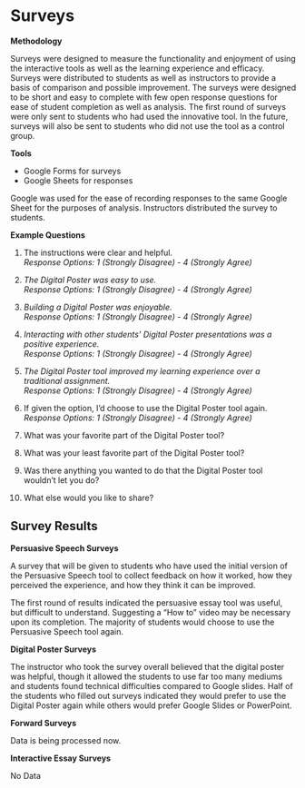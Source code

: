 
# Surveys

 **Methodology**

Surveys were designed to measure the functionality and enjoyment of using the interactive tools as well as the learning experience and efficacy. Surveys were distributed to students as well as instructors to provide a basis of comparison and possible improvement. The surveys were designed to be short and easy to complete with few open response questions for ease of student completion as well as analysis. The first round of surveys were only sent to students who had used the innovative tool. In the future, surveys will also be sent to students who did not use the tool as a control group.

**Tools**

* Google Forms for surveys
* Google Sheets for responses

Google was used for the ease of recording responses to the same Google Sheet for the purposes of analysis. Instructors distributed the survey to students.

**Example Questions**

1. The instructions were clear and helpful.<br />
*Response Options: 1 (Strongly Disagree) - 4 (Strongly Agree)*

1. *The Digital Poster was easy to use.* <br />
*Response Options: 1 (Strongly Disagree) - 4 (Strongly Agree)*

1. *Building a Digital Poster was enjoyable.* <br />
*Response Options: 1 (Strongly Disagree) - 4 (Strongly Agree)*

1. *Interacting with other students’ Digital Poster presentations was a positive experience.*<br />
*Response Options: 1 (Strongly Disagree) - 4 (Strongly Agree)*

1. *The Digital Poster tool improved my learning experience over a traditional assignment.*<br />
*Response Options: 1 (Strongly Disagree) - 4 (Strongly Agree)*

1. If given the option, I’d choose to use the Digital Poster tool again.<br />
*Response Options: 1 (Strongly Disagree) - 4 (Strongly Agree)*

1. What was your favorite part of the Digital Poster tool?

1. What was your least favorite part of the Digital Poster tool?

1. Was there anything you wanted to do that the Digital Poster tool wouldn’t let you do?

1. What else would you like to share?

## Survey Results

**Persuasive Speech Surveys**

A survey that will be given to students who have used the initial version of the Persuasive Speech tool to collect feedback on how it worked, how they perceived the experience, and how they think it can be improved.

The first round of results indicated the persuasive essay tool was useful, but difficult to understand. Suggesting a “How to” video may be necessary upon its completion. The majority of students would choose to use the Persuasive Speech tool again.

**Digital Poster Surveys**

The instructor who took the survey overall believed that the digital poster was helpful, though it allowed the students to use far too many mediums and students found technical difficulties compared to Google slides. Half of the students who filled out surveys indicated they would prefer to use the Digital Poster again while others would prefer Google Slides or PowerPoint.

**Forward Surveys**

Data is being processed now.

**Interactive Essay Surveys**

No Data
